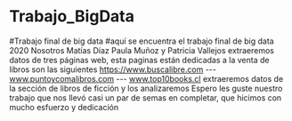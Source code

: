 # Trabajo_BigData
#Trabajo final de big data 
#aquí se encuentra el trabajo final de big data 2020 
Nosotros Matías Díaz Paula Muñoz y  Patricia Vallejos  extraeremos  datos de tres páginas web, esta paginas están  dedicadas a la venta de libros 
son las siguientes  https://www.buscalibre.com --- www.puntoycomalibros.com --- www.top10books.cl
extraeremos datos de la sección de libros de ficción y los analizaremos 
Espero les guste nuestro trabajo que nos llevó casi un par de semas  en completar, que hicimos con mucho esfuerzo y dedicación   
